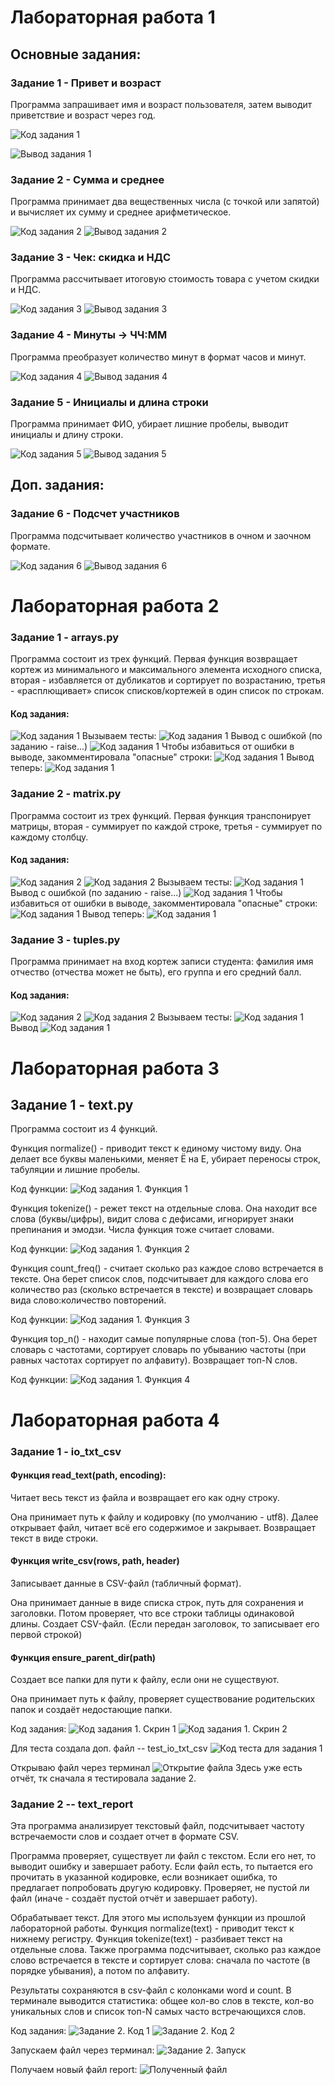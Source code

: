 # Лабораторная работа 1
## Основные задания:

### Задание 1 - Привет и возраст 
Программа запрашивает имя и возраст пользователя, затем выводит приветствие и возраст через год.

![Код задания 1](./images/lab01/task1_code.png)

![Вывод задания 1](./images/lab01/task1_output.png
)

### Задание 2 - Сумма и среднее
Программа принимает два вещественных числа (с точкой или запятой) и вычисляет их сумму и среднее арифметическое.

![Код задания 2](./images/lab01/task2_code.png)
![Вывод задания 2](./images/lab01/task2_output.png)

### Задание 3 - Чек: скидка и НДС
Программа рассчитывает итоговую стоимость товара с учетом скидки и НДС.

![Код задания 3](./images/lab01/task3_code.png)
![Вывод задания 3](./images/lab01/task3_output.png)

### Задание 4 - Минуты → ЧЧ:ММ
Программа преобразует количество минут в формат часов и минут.

![Код задания 4](./images/lab01/task4_code.png)
![Вывод задания 4](./images/lab01/task4_output.png)

### Задание 5 - Инициалы и длина строки
Программа принимает ФИО, убирает лишние пробелы, выводит инициалы и длину строки.

![Код задания 5](./images/lab01/task5_code.png)
![Вывод задания 5](./images/lab01/task5_output.png)

## Доп. задания:

### Задание 6 - Подсчет участников 
Программа подсчитывает количество участников в очном и заочном формате.

![Код задания 6](./images/lab01/task6_code.png)
![Вывод задания 6](./images/lab01/task6_output.png)



# Лабораторная работа 2

### Задание 1 - arrays.py

Программа состоит из трех функций.
Первая функция возвращает кортеж из минимального и максимального элемента исходного списка, вторая - избавляется от дубликатов и сортирует по возрастанию, третья - «расплющивает» список списков/кортежей в один список по строкам.
#### Код задания:
![Код задания 1](./images/lab02/task1_code.png)
Вызываем тесты:
![Код задания 1](./images/lab02/task1_test.png)
Вывод с ошибкой (по заданию - raise...)
![Код задания 1](./images/lab02/task1_output1.png)
Чтобы избавиться от ошибки в выводе, закомментировала "опасные" строки:
![Код задания 1](./images/lab02/task1_test2.png)
Вывод теперь:
![Код задания 1](./images/lab02/task1_output1.png)


### Задание 2 - matrix.py

Программа состоит из трех функций.
Первая функция транспонирует матрицы, вторая - суммирует по каждой строке, третья - суммирует по каждому столбцу.
#### Код задания:
![Код задания 2](./images/lab02/task2_code1.png)
![Код задания 2](./images/lab02/task2_code2.png)
Вызываем тесты:
![Код задания 1](./images/lab02/task2_test1.png)
Вывод с ошибкой (по заданию - raise...)
![Код задания 1](./images/lab02/task2_output2.png)
Чтобы избавиться от ошибки в выводе, закомментировала "опасные" строки:
![Код задания 1](./images/lab02/task2_test2.png)
Вывод теперь:
![Код задания 1](./hiberfil.sysimages/lab02/task2_output2.png)


### Задание 3 - tuples.py

Программа принимает на вход кортеж записи студента: фамилия имя отчество (отчества может не быть), его группа и его средний балл. 
#### Код задания:
![Код задания 2](./images/lab02/task3_code1.png)
![Код задания 2](./images/lab02/task3_code2.png)
Вызываем тесты:
![Код задания 1](./images/lab02/task3_test.png)
Вывод 
![Код задания 1](./images/lab02/task3_output.png)

# Лабораторная работа 3

## Задание 1 - text.py

Программа состоит из 4 функций.

Функция normalize() - приводит текст к единому чистому виду.
Она делает все буквы маленькими, меняет Ё на Е, убирает переносы строк, табуляции и лишние пробелы. 

Код функции:
![Код задания 1. Функция 1](./images/lab03/task1_code1.png)

Функция tokenize() - режет текст на отдельные слова.
Она находит все слова (буквы/цифры), видит слова с дефисами, игнорирует знаки препинания и эмодзи. Числа функция тоже считает словами.

Код функции:
![Код задания 1. Функция 2](./images/lab03/task1_code2.png)

Функция count_freq() - считает сколько раз каждое слово встречается в тексте.
Она берет список слов, подсчитывает для каждого слова его количество раз (сколько встречается в тексте) и возвращает словарь вида слово:количество повторений.

Код функции:
![Код задания 1. Функция 3](./images/lab03/task1_code3.png)

Функция top_n() - находит самые популярные слова (топ-5).
Она берет словарь с частотами, сортирует словарь по убыванию частоты (при равных частотах сортирует по алфавиту). Возвращает топ-N слов.

Код функции:
![Код задания 1. Функция 4](./images/lab03/task1_code4.png)


# Лабораторная работа 4

### Задание 1 - io_txt_csv

#### Функция read_text(path, encoding):
Читает весь текст из файла и возвращает его как одну строку.

Она принимает путь к файлу и кодировку (по умолчанию - utf8). Далее открывает файл, читает всё его содержимое и закрывает. Возвращает текст в виде строки. 

#### Функция write_csv(rows, path, header)
Записывает данные в CSV-файл (табличный формат).

Она принимает данные в виде списка строк, путь для сохранения и заголовки. Потом проверяет, что все строки таблицы одинаковой длины. Создает CSV-файл. (Если передан заголовок, то записывает его первой строкой)

#### Функция ensure_parent_dir(path)
Создает все папки для пути к файлу, если они не существуют.

Она принимает путь к файлу, проверяет существование родительских папок и создаёт недостающие папки.

Код задания:
![Код задания 1. Скрин 1](images/lab04/task1_code1.png)
![Код задания 1. Скрин 2](images/lab04/task1_code2.png)

Для теста создала доп. файл -- test_io_txt_csv
![Код теста для задания 1](images/lab04/task1_test1.png)

Открываю файл через терминал 
![Открытие файла](images/lab04/task1_test2.png)
Здесь уже есть отчёт, тк сначала я тестировала задание 2.
### Задание 2 -- text_report

Эта программа анализирует текстовый файл, подсчитывает частоту встречаемости слов и создает отчет в формате CSV.

Программа проверяет, существует ли файл с текстом. Если его нет, то выводит ошибку и завершает работу. 
Если файл есть, то пытается его прочитать в указанной кодировке, если возникает ошибка, то предлагает попробовать другую кодировку.
Проверяет, не пустой ли файл (иначе - создаёт пустой отчёт и завершает работу).

Обрабатывает текст. Для этого мы используем функции из прошлой лабораторной работы. 
Функция normalize(text) - приводит текст к нижнему регистру.
Функция tokenize(text) - разбивает текст на отдельные слова.
Также программа подсчитывает, сколько раз каждое слово встречается в тексте и сортирует слова: сначала по частоте (в порядке убывания), а потом по алфавиту. 

Результаты сохраняются в csv-файл с колонками word и count.
В терминале выводится статистика: общее кол-во слов в тексте, кол-во уникальных слов и список топ-N самых часто встречающихся слов. 

Код задания:
![Задание 2. Код 1](images/lab04/task2_code1.png)
![Задание 2. Код 2](images/lab04/task2_code2.png)

Запускаем файл через терминал:
![Задание 2. Запуск](images/lab04/task2_output.png)

Получаем новый файл report:
![Полученный файл](images/lab04/task1_output.png)



